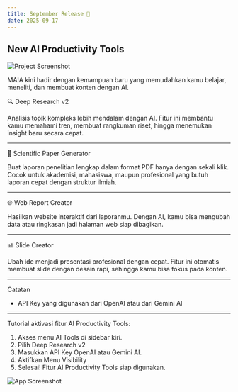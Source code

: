 ```yaml
---
title: September Release 🛝
date: 2025-09-17   
---
```


## New AI Productivity Tools

![Project Screenshot](https://res.cloudinary.com/moyadev/image/upload/v1758081070/maia/releases/slide-creator_ksojjg.jpg)

MAIA kini hadir dengan kemampuan baru yang memudahkan kamu belajar, meneliti, dan membuat konten dengan AI.

🔍 Deep Research v2

Analisis topik kompleks lebih mendalam dengan AI.
Fitur ini membantu kamu memahami tren, membuat rangkuman riset, hingga menemukan insight baru secara cepat.

---

📄 Scientific Paper Generator

Buat laporan penelitian lengkap dalam format PDF hanya dengan sekali klik.
Cocok untuk akademisi, mahasiswa, maupun profesional yang butuh laporan cepat dengan struktur ilmiah.

---

🌐 Web Report Creator

Hasilkan website interaktif dari laporanmu.
Dengan AI, kamu bisa mengubah data atau ringkasan jadi halaman web siap dibagikan.

---

📊 Slide Creator

Ubah ide menjadi presentasi profesional dengan cepat.
Fitur ini otomatis membuat slide dengan desain rapi, sehingga kamu bisa fokus pada konten.

---

Catatan
- API Key yang digunakan dari OpenAI atau dari Gemini AI

---

Tutorial aktivasi fitur AI Productivity Tools:

1. Akses menu AI Tools di sidebar kiri.
2. Pilih Deep Research v2
3. Masukkan API Key OpenAI atau Gemini AI.
4. Aktifkan Menu Visibility
5. Selesai! Fitur AI Productivity Tools siap digunakan.

![App Screenshot](https://res.cloudinary.com/moyadev/image/upload/v1758081653/maia/releases/ai-tools_pbl8hu.jpg)


